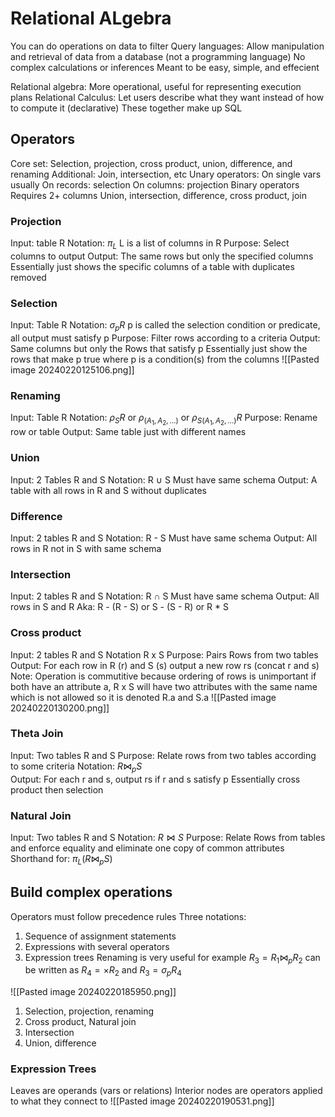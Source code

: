# Relational ALgebra
You can do operations on data to filter
Query languages: Allow manipulation and retrieval of data from a database (not a programming language)
	No complex calculations or inferences
	Meant to be easy, simple, and effecient 

Relational algebra: More operational, useful for representing execution plans
Relational Calculus: Let users describe what they want instead of how to compute it (declarative)
These together make up SQL

## Operators
Core set:
	Selection, projection, cross product, union, difference, and renaming
Additional:
	Join, intersection, etc
Unary operators:
	On single vars usually
	On records: selection 
	On columns: projection
Binary operators
	Requires 2+ columns
	Union, intersection, difference, cross product, join

### Projection
Input: table R
Notation: $\pi_{L}$
	L is a list of columns in R
Purpose: Select columns to output
Output: The same rows but only the specified columns
Essentially just shows the specific columns of a table with duplicates removed

### Selection
Input: Table R
Notation: $\sigma_{p} R$
	p is called the selection condition or predicate, all output must satisfy p
Purpose: Filter rows according to a criteria 
Output: Same columns but only the Rows that satisfy p
Essentially just show the rows that make p true where p is a condition(s) from the columns 
![[Pasted image 20240220125106.png]]

### Renaming
Input: Table R
Notation: $\rho_{S} R$ or $\rho_{(A_1, A_2, \ldots)}$ or $\rho_{S(A_1, A_2, \ldots)} R$ 
Purpose: Rename row or table
Output: Same table just with different names

### Union
Input: 2 Tables R and S
Notation: R $\cup$ S
	Must have same schema
Output: A table with all rows in R and S without duplicates 

### Difference
Input: 2 tables R and S
Notation: R - S
	Must have same schema
Output: All rows in R not in S with same schema

### Intersection 
Input: 2 tables R and S
Notation: R $\cap$ S
	Must have same schema
Output: All rows in S and R
Aka: R - (R - S) or S - (S - R) or R * S

### Cross product
Input: 2 tables R and S
Notation R x S
Purpose: Pairs Rows from two tables
Output: For each row in R (r) and S (s) output a new row rs (concat r and s)
Note: Operation is commutitive because ordering of rows is unimportant
if both have an attribute a, R x S will have two attributes with the same name which is not allowed so it is denoted R.a and S.a
![[Pasted image 20240220130200.png]]

### Theta Join
Input: Two tables R and S
Purpose: Relate rows from two tables according to some criteria
Notation: $R \bowtie_{p} S$  
Output: For each r and s, output rs if r and s satisfy p
Essentially cross product then selection

### Natural Join
Input: Two tables R and S
Notation: $R \bowtie S$ 
Purpose: Relate Rows from tables and enforce equality and eliminate one copy of common attributes
Shorthand for: $\pi_{L} (R \bowtie_{p} S)$ 

## Build complex operations
Operators must follow precedence rules 
Three notations:
1. Sequence of assignment statements
2. Expressions with several operators
3. Expression trees
Renaming is very useful for example
	$R_{3} = R_{1} \bowtie_{p} R_{2}$ can be written as $R_{4}= \times R_{2}$ and $R_{3} = \sigma_{p} R_{4}$

![[Pasted image 20240220185950.png]]
1. Selection, projection, renaming
2. Cross product, Natural join
3. Intersection
4. Union, difference
### Expression Trees
Leaves are operands (vars or relations)
Interior nodes are operators applied to what they connect to
![[Pasted image 20240220190531.png]]

